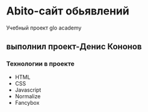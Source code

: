 # Abito-сайт обьявлений
Учебный проект glo academy

## выполнил проект-Денис Кононов

### Технологии в проекте
- HTML
- CSS
- Javascript
- Normalize
- Fancybox

